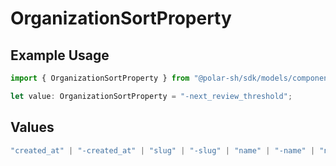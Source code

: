# OrganizationSortProperty

## Example Usage

```typescript
import { OrganizationSortProperty } from "@polar-sh/sdk/models/components/organizationsortproperty.js";

let value: OrganizationSortProperty = "-next_review_threshold";
```

## Values

```typescript
"created_at" | "-created_at" | "slug" | "-slug" | "name" | "-name" | "next_review_threshold" | "-next_review_threshold" | "days_in_status" | "-days_in_status"
```